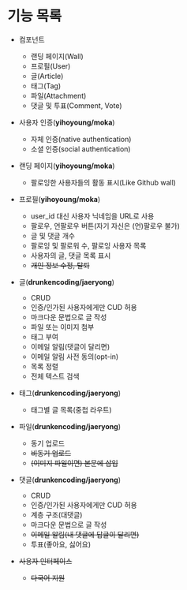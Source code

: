 # 기능 목록

-   컴포넌트
    -   랜딩 페이지(Wall)
    -   프로필(User)
    -   글(Article)
    -   태그(Tag)
    -   파일(Attachment)
    -   댓글 및 투표(Comment, Vote)

-   사용자 인증(**yihoyoung/moka**)
    -   자체 인증(native authentication)
    -   소셜 인증(social authentication)

-   랜딩 페이지(**yihoyoung/moka**)
    -   팔로잉한 사용자들의 활동 표시(Like Github wall)

-   프로필(**yihoyoung/moka**)
    -   user_id 대신 사용자 닉네임을 URL로 사용
    -   팔로우, 언팔로우 버튼(자기 자신은 (언)팔로우 불가)
    -   글 및 댓글 개수
    -   팔로잉 및 팔로워 수, 팔로잉 사용자 목록
    -   사용자의 글, 댓글 목록 표시
    -   ~~개인 정보 수정, 탈퇴~~

-   글(**drunkencoding/jaeryong**)
    -   CRUD
    -   인증/인가된 사용자에게만 CUD 허용
    -   마크다운 문법으로 글 작성
    -   파일 또는 이미지 첨부
    -   태그 부여
    -   이메일 알림(댓글이 달리면)
    -   이메일 알림 사전 동의(opt-in)
    -   목록 정렬
    -   전체 텍스트 검색

-   태그(**drunkencoding/jaeryong**)
    -   태그별 글 목록(중첩 라우트)

-   파일(**drunkencoding/jaeryong**)
    -   동기 업로드
    -   ~~비동기 업로드~~
    -   ~~(이미지 파일이면) 본문에 삽입~~

-   댓글(**drunkencoding/jaeryong**)
    -   CRUD
    -   인증/인가된 사용자에게만 CUD 허용
    -   계층 구조(대댓글)
    -   마크다운 문법으로 글 작성
    -   ~~이메일 알림(내 댓글에 답글이 달리면)~~
    -   투표(좋아요, 싫어요)

-   ~~사용자 인터페이스~~
    -   ~~다국어 지원~~